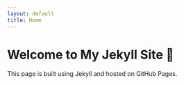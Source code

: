 ```yaml
---
layout: default
title: Home
---
```


# Welcome to My Jekyll Site 🚀

This page is built using Jekyll and hosted on GitHub Pages.

